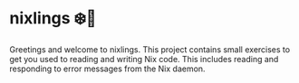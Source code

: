 # nixlings ❄️💙

Greetings and welcome to nixlings.  This project contains small
exercises to get you used to reading and writing Nix code.  This
includes reading and responding to error messages from the Nix daemon.
